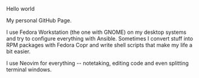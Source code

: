 Hello world

My personal GitHub Page.

I use Fedora Workstation (the one with GNOME) on my desktop systems and try to
configure everything with Ansible. Sometimes I convert stuff into RPM packages
with Fedora Copr and write shell scripts that make my life a bit easier.

I use Neovim for everything -- notetaking, editing code and even splitting terminal windows.
